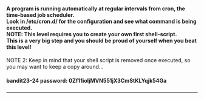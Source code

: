 #### A program is running automatically at regular intervals from cron, the time-based job scheduler. </br>Look in /etc/cron.d/ for the configuration and see what command is being executed.</br>NOTE: This level requires you to create your own first shell-script. </br>This is a very big step and you should be proud of yourself when you beat this level!

NOTE 2: Keep in mind that your shell script is removed once executed, so you may want to keep a copy around…


#### bandit23-24 password: 0Zf11ioIjMVN551jX3CmStKLYqjk54Ga



###
---